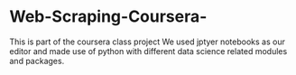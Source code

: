 # Web-Scraping-Coursera-
This is part of the coursera class project
We used jptyer notebooks as our editor and made use of python with different data science related modules and packages. 
